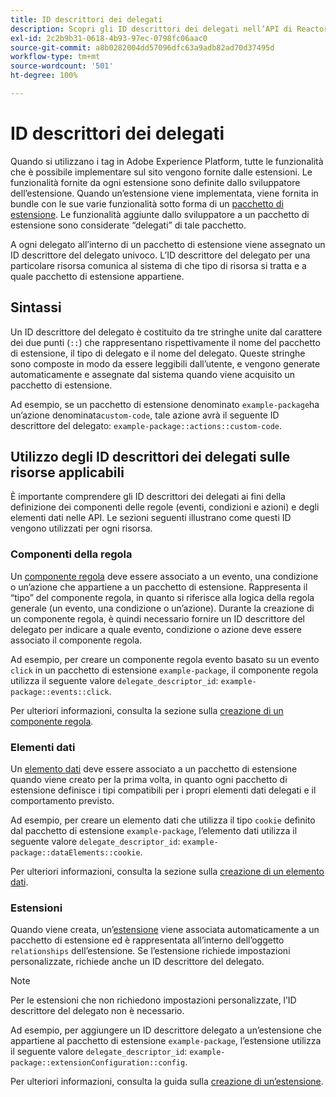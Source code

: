```yaml
---
title: ID descrittori dei delegati
description: Scopri gli ID descrittori dei delegati nell’API di Reactor e come collegano le risorse alle estensioni.
exl-id: 2c2b9b31-0618-4b93-97ec-0798fc06aac0
source-git-commit: a8b0282004dd57096dfc63a9adb82ad70d37495d
workflow-type: tm+mt
source-wordcount: '501'
ht-degree: 100%

---
```


# ID descrittori dei delegati

Quando si utilizzano i tag in Adobe Experience Platform, tutte le funzionalità che è possibile implementare sul sito vengono fornite dalle estensioni. Le funzionalità fornite da ogni estensione sono definite dallo sviluppatore dell’estensione. Quando un’estensione viene implementata, viene fornita in bundle con le sue varie funzionalità sotto forma di un [pacchetto di estensione](../endpoints/extension-packages.md). Le funzionalità aggiunte dallo sviluppatore a un pacchetto di estensione sono considerate “delegati” di tale pacchetto.

A ogni delegato all’interno di un pacchetto di estensione viene assegnato un ID descrittore del delegato univoco. L’ID descrittore del delegato per una particolare risorsa comunica al sistema di che tipo di risorsa si tratta e a quale pacchetto di estensione appartiene.

## Sintassi

Un ID descrittore del delegato è costituito da tre stringhe unite dal carattere dei due punti (`::`) che rappresentano rispettivamente il nome del pacchetto di estensione, il tipo di delegato e il nome del delegato. Queste stringhe sono composte in modo da essere leggibili dall’utente, e vengono generate automaticamente e assegnate dal sistema quando viene acquisito un pacchetto di estensione.

Ad esempio, se un pacchetto di estensione denominato `example-package`ha un’azione denominata`custom-code`, tale azione avrà il seguente ID descrittore del delegato: `example-package::actions::custom-code`.

## Utilizzo degli ID descrittori dei delegati sulle risorse applicabili

È importante comprendere gli ID descrittori dei delegati ai fini della definizione dei componenti delle regole (eventi, condizioni e azioni) e degli elementi dati nelle API. Le sezioni seguenti illustrano come questi ID vengono utilizzati per ogni risorsa.

### Componenti della regola

Un [componente regola](../endpoints/rule-components.md) deve essere associato a un evento, una condizione o un’azione che appartiene a un pacchetto di estensione. Rappresenta il “tipo” del componente regola, in quanto si riferisce alla logica della regola generale (un evento, una condizione o un’azione). Durante la creazione di un componente regola, è quindi necessario fornire un ID descrittore del delegato per indicare a quale evento, condizione o azione deve essere associato il componente regola.

Ad esempio, per creare un componente regola evento basato su un evento `click` in un pacchetto di estensione `example-package`, il componente regola utilizza il seguente valore `delegate_descriptor_id`: `example-package::events::click`.

Per ulteriori informazioni, consulta la sezione sulla [creazione di un componente regola](../endpoints/rule-components.md#create).

### Elementi dati

Un [elemento dati](../endpoints/data-elements.md) deve essere associato a un pacchetto di estensione quando viene creato per la prima volta, in quanto ogni pacchetto di estensione definisce i tipi compatibili per i propri elementi dati delegati e il comportamento previsto.

Ad esempio, per creare un elemento dati che utilizza il tipo `cookie` definito dal pacchetto di estensione `example-package`, l’elemento dati utilizza il seguente valore `delegate_descriptor_id`: `example-package::dataElements::cookie`.

Per ulteriori informazioni, consulta la sezione sulla [creazione di un elemento dati](../endpoints/data-elements.md#create).

### Estensioni

Quando viene creata, un’[estensione](../endpoints/extensions.md) viene associata automaticamente a un pacchetto di estensione ed è rappresentata all’interno dell’oggetto `relationships` dell’estensione. Se l’estensione richiede impostazioni personalizzate, richiede anche un ID descrittore del delegato.

>[!NOTE]
>
>Per le estensioni che non richiedono impostazioni personalizzate, l’ID descrittore del delegato non è necessario.

Ad esempio, per aggiungere un ID descrittore delegato a un’estensione che appartiene al pacchetto di estensione `example-package`, l’estensione utilizza il seguente valore `delegate_descriptor_id`: `example-package::extensionConfiguration::config`.

Per ulteriori informazioni, consulta la guida sulla [creazione di un’estensione](../endpoints/extensions.md#create).

